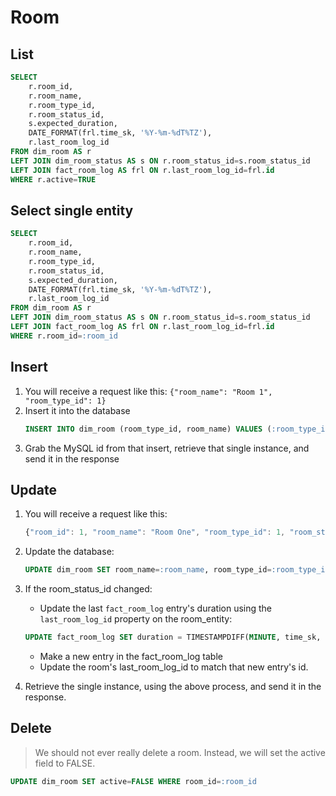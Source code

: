 # Room

## List
```SQL
SELECT
    r.room_id,
    r.room_name,
    r.room_type_id,
    r.room_status_id,
    s.expected_duration,
    DATE_FORMAT(frl.time_sk, '%Y-%m-%dT%TZ'),
    r.last_room_log_id
FROM dim_room AS r
LEFT JOIN dim_room_status AS s ON r.room_status_id=s.room_status_id
LEFT JOIN fact_room_log AS frl ON r.last_room_log_id=frl.id
WHERE r.active=TRUE
```

## Select single entity
```SQL
SELECT
    r.room_id,
    r.room_name,
    r.room_type_id,
    r.room_status_id,
    s.expected_duration,
    DATE_FORMAT(frl.time_sk, '%Y-%m-%dT%TZ'),
    r.last_room_log_id
FROM dim_room AS r
LEFT JOIN dim_room_status AS s ON r.room_status_id=s.room_status_id
LEFT JOIN fact_room_log AS frl ON r.last_room_log_id=frl.id
WHERE r.room_id=:room_id
```

## Insert
1. You will receive a request like this: `{"room_name": "Room 1", "room_type_id": 1}`
2. Insert it into the database
    ```SQL
    INSERT INTO dim_room (room_type_id, room_name) VALUES (:room_type_id, :room_name)
    ```
3. Grab the MySQL id from that insert, retrieve that single instance, and send it in the response

## Update
1. You will receive a request like this: 
    ```javascript
    {"room_id": 1, "room_name": "Room One", "room_type_id": 1, "room_status_id": 2}
    ```
2. Update the database:
    ```SQL
    UPDATE dim_room SET room_name=:room_name, room_type_id=:room_type_id, room_status_id=:room_status_id WHERE room_id=:room_id
    ```

3. If the room_status_id changed:
    - Update the last `fact_room_log` entry's duration using the `last_room_log_id` property on the room_entity:
    ```SQL
    UPDATE fact_room_log SET duration = TIMESTAMPDIFF(MINUTE, time_sk, NOW()) WHERE id=:last_room_log_id
    ```
    - Make a new entry in the fact_room_log table
    - Update the room's last_room_log_id to match that new entry's id.

4. Retrieve the single instance, using the above process, and send it in the response.

## Delete
> We should not ever really delete a room. Instead, we will set the active field to FALSE. 
```SQL
UPDATE dim_room SET active=FALSE WHERE room_id=:room_id
```
